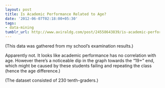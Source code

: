 ```yaml
---
layout: post
title: Is Academic Performance Related to Age?
date: '2012-06-07T02:18:00+05:30'
tags:
- data-mining
tumblr_url: http://www.aviraldg.com/post/24558643839/is-academic-performance-related-to-age
---
```


(This data was gathered from my school’s examination results.)

Apparently not. It looks like academic performance has no correlation with age. However there’s a noticeable dip in the graph towards the “19+” end, which might be caused by these students failing and repeating the class (hence the age difference.)

(The dataset consisted of 230 tenth-graders.)
